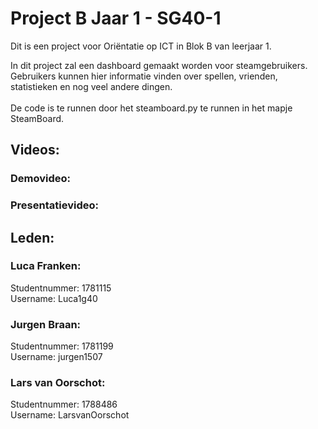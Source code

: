 # Project B Jaar 1 - SG40-1
Dit is een project voor Oriëntatie op ICT in Blok B van leerjaar 1.

In dit project zal een dashboard gemaakt worden voor steamgebruikers. <br>
Gebruikers kunnen hier informatie vinden over spellen, vrienden, statistieken en nog veel andere dingen.<br><br>
De code is te runnen door het steamboard.py te runnen in het mapje SteamBoard.

<h2>Videos:</h2>
<h3>Demovideo:</h3>

<h3>Presentatievideo:</h3>

<h2>Leden:</h2>
<h3>Luca Franken:</h3>
Studentnummer: 1781115<br>
Username: Luca1g40

<h3>Jurgen Braan:</h3>
Studentnummer: 1781199<br>
Username: jurgen1507

<h3>Lars van Oorschot:</h3>
Studentnummer: 1788486<br>
Username: LarsvanOorschot